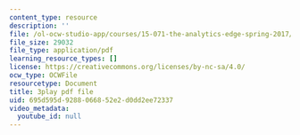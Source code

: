 ```yaml
---
content_type: resource
description: ''
file: /ol-ocw-studio-app/courses/15-071-the-analytics-edge-spring-2017/695d595d9288066852e2d0dd2ee72337_ayrdDJPAD5M.pdf
file_size: 29032
file_type: application/pdf
learning_resource_types: []
license: https://creativecommons.org/licenses/by-nc-sa/4.0/
ocw_type: OCWFile
resourcetype: Document
title: 3play pdf file
uid: 695d595d-9288-0668-52e2-d0dd2ee72337
video_metadata:
  youtube_id: null
---
```

